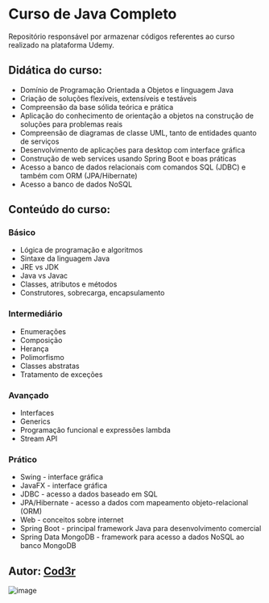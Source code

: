 # Curso de Java Completo

Repositório responsável por armazenar códigos referentes ao curso realizado na plataforma Udemy.

## Didática do curso:

- Domínio de Programação Orientada a Objetos e linguagem Java
- Criação de soluções flexíveis, extensíveis e testáveis
- Compreensão da base sólida teórica e prática
- Aplicação do conhecimento de orientação a objetos na construção de soluções para problemas reais
- Compreensão de diagramas de classe UML, tanto de entidades quanto de serviços
- Desenvolvimento de aplicações para desktop com interface gráfica
- Construção de web services usando Spring Boot e boas práticas
- Acesso a banco de dados relacionais com comandos SQL (JDBC) e também com ORM (JPA/Hibernate)
- Acesso a banco de dados NoSQL

## Conteúdo do curso:

### Básico

- Lógica de programação e algoritmos
- Sintaxe da linguagem Java
- JRE vs JDK
- Java vs Javac
- Classes, atributos e métodos
- Construtores, sobrecarga, encapsulamento

### Intermediário

- Enumerações
- Composição
- Herança
- Polimorfismo
- Classes abstratas
- Tratamento de exceções

### Avançado

- Interfaces
- Generics
- Programação funcional e expressões lambda
- Stream API

### Prático

- Swing - interface gráfica
- JavaFX - interface gráfica
- JDBC - acesso a dados baseado em SQL
- JPA/Hibernate - acesso a dados com mapeamento objeto-relacional (ORM)
- Web - conceitos sobre internet
- Spring Boot - principal framework Java para desenvolvimento comercial
- Spring Data MongoDB - framework para acesso a dados NoSQL ao banco MongoDB

## Autor: [Cod3r](https://github.com/cod3rcursos)

![image](https://user-images.githubusercontent.com/24658433/215882102-9763d4c3-e8e3-49cd-aff4-f202c14de513.png)
